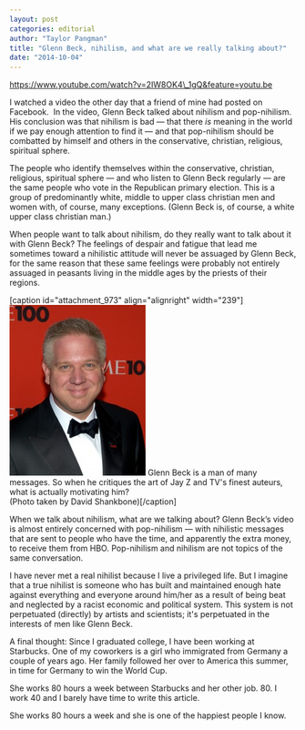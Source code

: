 ```yaml
---
layout: post
categories: editorial
author: "Taylor Pangman"
title: "Glenn Beck, nihilism, and what are we really talking about?"
date: "2014-10-04"
---
```


https://www.youtube.com/watch?v=2IW8OK4\_1gQ&feature=youtu.be

I watched a video the other day that a friend of mine had posted on Facebook.  In the video, Glenn Beck talked about nihilism and pop-nihilism.  His conclusion was that nihilism is bad — that there _is_ meaning in the world if we pay enough attention to find it — and that pop-nihilism should be combatted by himself and others in the conservative, christian, religious, spiritual sphere.

The people who identify themselves within the conservative, christian, religious, spiritual sphere — and who listen to Glenn Beck regularly — are the same people who vote in the Republican primary election. This is a group of predominantly white, middle to upper class christian men and women with, of course, many exceptions. (Glenn Beck is, of course, a white upper class christian man.)

When people want to talk about nihilism, do they really want to talk about it with Glenn Beck? The feelings of despair and fatigue that lead me sometimes toward a nihilistic attitude will never be assuaged by Glenn Beck, for the same reason that these same feelings were probably not entirely assuaged in peasants living in the middle ages by the priests of their regions.

\[caption id="attachment\_973" align="alignright" width="239"\][![Glenn Beck is a man of many messages. So when he critiques the art of Jay Z and TV's finest auteurs, what is actually motivating him?   (Photo taken by David Shankbone)](images/Glenn-Beck-239x300.jpg)](http://www.thehighscreen.com/wp-content/uploads/2014/10/Glenn-Beck.jpg) Glenn Beck is a man of many messages. So when he critiques the art of Jay Z and TV's finest auteurs, what is actually motivating him?  
(Photo taken by David Shankbone)\[/caption\]

When we talk about nihilism, what are we talking about? Glenn Beck’s video is almost entirely concerned with pop-nihilism — with nihilistic messages that are sent to people who have the time, and apparently the extra money, to receive them from HBO. Pop-nihilism and nihilism are not topics of the same conversation.

I have never met a real nihilist because I live a privileged life. But I imagine that a true nihilist is someone who has built and maintained enough hate against everything and everyone around him/her as a result of being beat and neglected by a racist economic and political system. This system is not perpetuated (directly) by artists and scientists; it's perpetuated in the interests of men like Glenn Beck.

A final thought: Since I graduated college, I have been working at Starbucks. One of my coworkers is a girl who immigrated from Germany a couple of years ago. Her family followed her over to America this summer, in time for Germany to win the World Cup.

She works 80 hours a week between Starbucks and her other job. 80. I work 40 and I barely have time to write this article. 

She works 80 hours a week and she is one of the happiest people I know.
